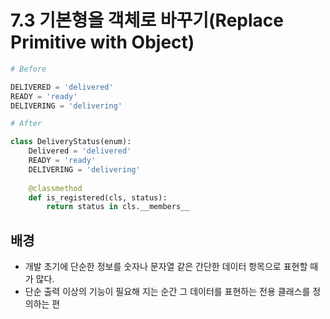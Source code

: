# 7.3 기본형을 객체로 바꾸기(Replace Primitive with Object)

```python
# Before

DELIVERED = 'delivered'
READY = 'ready'
DELIVERING = 'delivering'
```



```python
# After

class DeliveryStatus(enum):
    Delivered = 'delivered'
    READY = 'ready'
    DELIVERING = 'delivering'
    
    @classmethod
    def is_registered(cls, status):
        return status in cls.__members__
```



## 배경

* 개발 초기에 단순한 정보를 숫자나 문자열 같은 간단한 데이터 항목으로 표현할 때가 많다.
* 단순 출력 이상의 기능이 필요해 지는 순간 그 데이터를 표현하는 전용 클래스를 정의하는 편